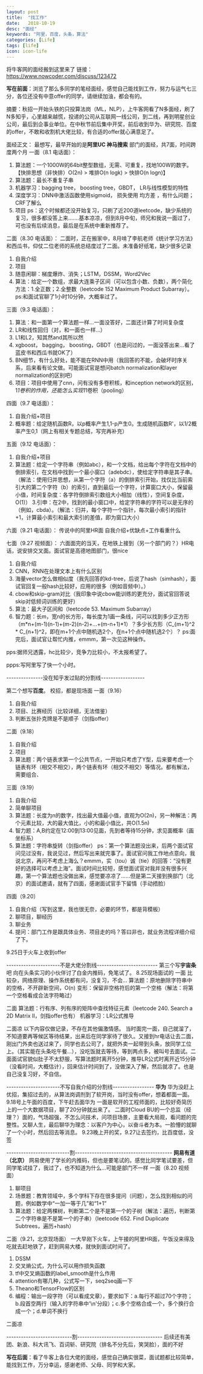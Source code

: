 ```yaml
---
layout: post
title:  "找工作"
date:   2018-10-19
desc: "面经"
keywords: "阿里，百度，头条，算法"
categories: [Life]
tags: [life]
icon: icon-life
---
```


将牛客网的面经搬到这里来了
链接：https://www.nowcoder.com/discuss/123472

**写在前面**：浏览了那么多同学的笔经面经，感觉自己能找到工作，努力与运气七三分，各位还没有中意offer的同学，请继续加油，都会有的。

摘要：秋招一开始头铁的只投算法岗（ML，NLP），上牛客网看了N多面经，刷了N多知乎，心里越来越慌，投递的公司从互联网一线公司，到二线，再到明星创业公司，最后到企事业单位。在中秋节前后集中开奖，前后收到华为、研究院、百度的offer，不敢和收割机大佬比较，有合适的offer就心满意足了。

面经正文：
最想写，最早开始的是**阿里UC 神马搜索** 部门的面经，共7面，时间跨度两个月
一面（8.1 电话面）：
1. 算法题：一个1000W的64bit整型数组，无需、可重复，找地100W的数字。 【快排思想（非快排）O(2n) > 堆排O(n logk) > 快排O(n logn)】
2. 算法题：最长不重复子串
3. 机器学习：bagging tree， boosting tree，GBDT， LR与线性模型的特性
4. 深度学习：DNN中激活函数使用sigmoid， 损失使用 均方差 ，有什么问题；CRF了解么
5. 项目
ps：这个时候都还没开始复习，只刷了近200道leetcode，缺少系统的复习，很多都没答上来.......基本凉凉，但到8月中旬，师兄和我说一面过了，可也没有后续消息，最后是在系统中重新推荐了。

二面（8.30 电话面）：
二面时，正在搬家中，8月啃了李航老师《统计学习方法》和西瓜书，仰仗二位老师的系统总结度过了二面。未准备好纸笔，缺少很多记录
1. 自我介绍
2. 项目
3. 随意闲聊：梯度爆炸、消失；LSTM，DSSM，Word2Vec
4. 算法：给定一个数组，求最大连乘子区间（可以包含小数、负数），两个简化方法：1.全正数；2.全整数（leetcode 152 Maximum Product Subarray）。
ps:和面试官聊了1小时10分钟，大概率过了。

三面（9.3 电话面）：
1. 算法：和一面第一个算法题一样...一面没答好，二面还计算了时间复杂度
2. LR和线性回归（对，和一面也一样...）
3. L1和L2，知其然and其所以然
4. xgboost， bagging， boosting，GBDT（也是问过的，一面没答出来...看了蓝皮书和西瓜书就OK了）
5. BN细节，有什么好处，能不能在RNN中用（我回答的不能，会破坏时序关系，后来看有论文做。可能面试官是想问batch normalization和layer normalization的区别吧）
6. 项目：项目中使用了cnn，问有没有多卷积核，和inception network的区别，1*1卷积的作用，还能怎么实现1*1卷积（pooling）

四面（9.7 电话面）：
1. 自我介绍+项目
2. 概率题：给定随机函数R，以p概率产生1,1-p产生0。生成随机函数R'，以1/2概率产生0,1（网上有相关专题总结，写完再补充）

五面（9.12 电话面）：
1. 自我介绍+项目
2. 算法题：给定一个字符串（例如abc），和一个文档，给出每个字符在文档中的倒排索引，在文档中找到一个最小窗口（adebdc），使给定字符串是其子串。（解法：使用归并思想，从第一个字符（a）的倒排索引开始，找仅比当前索引大的第二个字符（b）的索引，直到最后一个字符，计算窗口大小，保留最小值，时间复杂度：各字符倒排索引数组大小相加（线性），空间复杂度，O(1)）
3.引申：在2中，找到的最小窗口中，给定字符串的字符可以是无序的（例如，cbda）。（解法：归并，每个字符一个指针，每次最小索引的指针+1，计算最小索引和最大索引的差值，即为窗口大小）

六面（9.21 电话面）：
传说中的阿里HR面
自我介绍+优缺点+工作看重什么

七面（9.27 视频面）：
六面面完的当天，在地铁上接到（另一个部门的？）HR电话，说安排交叉面。面试官是高德地图部门，很nice
1. 自我介绍
2. CNN，RNN在处理文本上有什么区别
3. 海量vector怎么做相似度（我先回答的kd-tree，后说了hash（simhash），面试官回复一般hash比较好，应用的很多（例如音频中）。）
4. cbow和skip-gram对比（我印象中说cbow能训练的更充分，面试官回答说skip对低频词训练的更好）
5. 算法：最大子区间和（leetcode 53. Maximum Subarray）
6. 智力题：长m，宽n的长方形，每长度为1画一条线，问可以找到多少正方形（m*n+(m-1)(n-1)+(m-2)(n-2)+...+(m-n+1)\*1）？多少长方形（C_{m+1}^2  * C_{n+1}^2，即在m+1个点中随机选2个，在n+1个点中随机选2个）？
ps:面完后，面试官让帮忙内推，emmm，第一次见这种操作。

pps:据师兄透露，hc比较少，竞争力比较小，不太报希望了。

ppps:写阿里写了快一个小时。

---------------没在知乎发过贴的分割线------------------

第二个想写**百度**。
校招，都是现场面
一面（9.16）
1. 自我介绍
2. 项目、比赛经历（比较详细，无法借鉴）
3. 判断五张扑克牌是不是顺子（剑指offer）

二面（9.18）
1. 自我介绍
2. 项目
3. 算法题：两个链表求第一个公共节点，一开始只考虑了Y型，后来要考虑一个链表有环（相交不相交），两个链表有环（相交不相交）等情况。都有解法，需要组合、

三面（9.19）
1. 自我介绍
2. 简单聊项目
3. 算法题：长度为n的数字，找出最大值最小值，直观为O(2n)，另一种解法：两个元素比较，大的最大值比，小的和最小值比，共O(1.5n)
4. 智力题：A,B约定在12:00到13:00见面，先到者等待15分钟，求见面概率（画坐标系）
5. 算法题：字符串旋转（剑指offer）
ps：第一个算法题没出来，后两个面试官问见过没有，我说见过，然后写出来就完事了。面试官问我工作地点意向，我说北京，再问不考虑上海么？emmm，实（tou）诚（tie）的回答：“没有更好的选择可以考虑上海”。面试时间比较短，感觉面试官对我并没有很多兴趣，第一个算法题也没做出来，感觉要凉凉了......但是第二天接到换部门（北京）的面试邀请，就有了四面，感谢面试官手下留情（手动捂脸）

四面（9.20）
1. 自我介绍（写到这里，我也很无奈，必要的环节，都是背模板）
2. 聊项目，聊经历
3. 聊业务
4. 提问：部门工作是跟具体业务、项目走的吗？答曰非也，就业务流程详细介绍了下。

9.25日于火车上收到offer

----------------------不是大佬分割线-------------------------
第三个写**宇宙条**吧
向在头条实习的小伙伴讨了白金内推码，免笔试了。
8.25现场面试的
一面
比较杂，网络原理、操作系统都有问，没复习，不会...
算法题：原地删除字符串中的空格，不开辟新空间，O(n)
变形：保留非空格符后的第一个空格（解法：将第一个空格看成合法字符略过）

二面
算法题：行有序、列有序的矩阵中查找特征元素（leetcode 240. Search a 2D Matrix II，剑指offer也有）
机器学习：LR公式推导

二面凉
以下内容仅做记录，不存在其他偏激情感。
当时面完一面，自己就溜了，不知道要再等候区等待结果，出来后在同学家待了很久。又接到hr电话让去二面，刚出门外卖也送过来了，同学也去公司了，就把外卖一起带到头条，放同学工位上。（其实能在头条吃午餐...），没吃饭就去等待，等到两点多，被叫号去面试。二面面试官貌似肚子不太舒服，写算法题时离开5分钟，推导LR公式时离开近15分钟（没看时间，大概估计），回来估计时间到了，没做深入了解，然后就凉了。也是自己没复习好，不自信。

----------------------不写自我介绍的分割线-----------------
**华为**
华为没赶上优招，集招过去的，从算法岗调剂到了软开岗，当时没有offer，想着都面一面。
9.18号上午面的百度，下午赶去面华为
一面是软开的工程师面的，比较好奇简历上的一个大数据项目，聊了20分钟就出来了。
二面时Cloud BU的一个总监（经理？）面的，气场超强，不怎么问技术，问项目场景，主要看大局观，看问题的完整性。又聊人生，最后聊华为理念：以客户为中心，以奋斗者为本。一脸懵的就聊了一个小时，然后回去等消息。
9.23晚上开的奖，9.27让去签约，比百度低，没签

--------------------------割----------------------------------------
**网易有道（北京）**
网易使用了学长的内推码，但也是要笔试的。感觉比同学笔试要差，但同学笔试挂了，我过了，也不知道为什么...可能是部门不一样
一面（8.20 视频面）
1. 聊项目
2. 场景题：教育领域中，多个学科下存在很多提问（问题），怎么找到相似的问题，例如数学中“一加一等于几”和“1+1”
3. 算法题：给定两棵树，判断第二个是不是第一个的子树（解法：遍历，判断第二个字符串是不是第一个的子串）（leetcode 652. Find Duplicate Subtrees，遍历+hash）

二面（9.21，北京现场面）
一大早刚下火车，上午接的阿里HR面，午饭没来得及吃就去赶地铁了，赶到网易大楼，就快到面试时间了。
1. DSSM
2. 交叉熵公式，为什么可以用作损失函数
3. tf中交叉熵函数的label_smooth是什么作用
4. attention有哪几种，公式写一下，seq2seq画一下
5. Theano和TensorFlow的区别
6. 编程：输出一段字符（可以看成文章），要求如下：a.每行不超过70个字符；b.段首空两行（输入的字符串中'\n'分段）；c.多个空格合成一个，多个换行合成一个；d.单词不换行

二面凉


---------------------------割-----------------------------------
后续还有美团、新浪、科大讯飞、百词斩、研究院（排名不分先后，笑哭脸），面的不好

**写在后面**：看了牛客上各位大佬的面经，感觉自己确实很菜，面试题都比较简单，能找到工作，万分幸运，感谢老师、父母、同学和大家。
